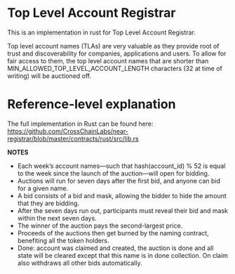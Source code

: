 # Top Level Account Registrar

This is an implementation in rust for Top Level Account Registrar.

Top level account names (TLAs) are very valuable as they provide root of trust and discoverability for 
companies, applications and users. To allow for fair access to them, the top level account names that 
are shorter than MIN_ALLOWED_TOP_LEVEL_ACCOUNT_LENGTH characters (32 at time of writing) will be auctioned off.

# Reference-level explanation

The full implementation in Rust can be found here: https://github.com/CrossChainLabs/near-registrar/blob/master/contracts/rust/src/lib.rs

**NOTES**
  - Each week’s account names—such that hash(account_id) % 52 is equal to the week since the launch of the 
    auction—will open for bidding. 
  - Auctions will run for seven days after the first bid, and anyone can bid for a given name. 
  - A bid consists of a bid and mask, allowing the bidder to hide the amount that they are bidding. 
  - After the seven days run out, participants must reveal their bid and mask within the next seven days.
  - The winner of the auction pays the second-largest price.
  - Proceeds of the auctions then get burned by the naming contract, benefiting all the token holders.
  - Done: account was claimed and created, the auction is done and all state will be cleared except that 
    this name is in done collection. On claim also withdraws all other bids automatically.
